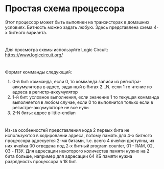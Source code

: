 # Простая схема процессора
Этот процессор может быть выполнен на транзисторах в домашних условиях. Битность можно задать любую. Здесь представлена схема 4-х битного варианта.
#
Для просмотра схемы используйте Logic Circuit: https://www.logiccircuit.org/
#
Формат комманды следующий:
1) 0-й бит: комманда, если 0, то комманда записи из регистра-аккумулятора в адрес, заданный в битах 2...N, если 1 то чтение из адреса в регистр-аккумулятор
2) 1-й бит: условное выполнения, если значение 1 то текущая комманда выполняется в любом случае, если 0 то выполнится только если в регистре-аккумуляторе не все нули
3) 2-N биты: адрес в little-endian 
#
Из-за особенностей представления кода 2 первых бита не используются в кодировании адреса, потому память для 4-х битного процессора адресуется 2-мя битами, т.е. всего 4 ячейки доступны, из них ячейка 00 отведена под 2-х битный program counter, 01 - RAM, 02, 03 - ПЗУ. Для адресации некоторого количества памяти нужно на 2 бита больше, например для адресации 64 КБ памяти нужна разрядность процессора в 18 бит.